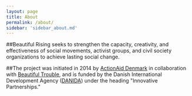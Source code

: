 ```yaml
---
layout: page
title: About
permalink: /about/
sidebar: 'sidebar_about.md'
---
```


##Beautiful Rising seeks to strengthen the capacity, creativity, and effectiveness of social movements, activist groups, and civil society organizations to achieve lasting social change.

##The project was initiated in 2014 by [ActionAid Denmark](http://ms.dk/en/) in collaboration with [Beautiful Trouble](http://beautifultrouble.org/), and is funded by the Danish International Development Agency ([DANIDA](http://um.dk/en/danida-en/)) under the heading "Innovative Partnerships."

